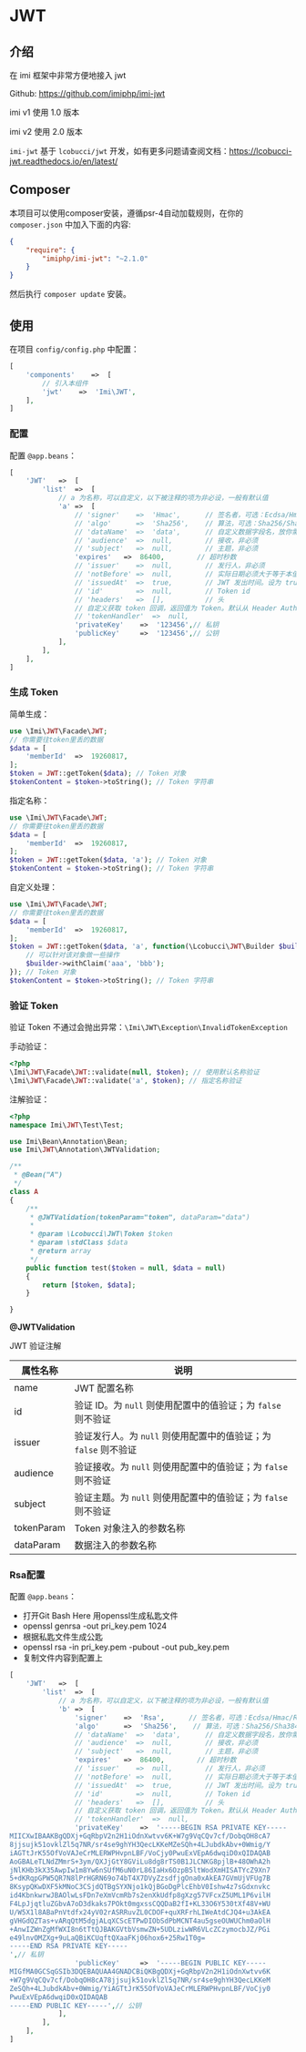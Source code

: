 # JWT

## 介绍

在 imi 框架中非常方便地接入 jwt

Github: <https://github.com/imiphp/imi-jwt>

imi v1 使用 1.0 版本

imi v2 使用 2.0 版本

`imi-jwt` 基于 `lcobucci/jwt` 开发，如有更多问题请查阅文档：<https://lcobucci-jwt.readthedocs.io/en/latest/>

## Composer

本项目可以使用composer安装，遵循psr-4自动加载规则，在你的 `composer.json` 中加入下面的内容:

```json
{
    "require": {
        "imiphp/imi-jwt": "~2.1.0"
    }
}
```

然后执行 `composer update` 安装。

## 使用

在项目 `config/config.php` 中配置：

```php
[
    'components'    =>  [
        // 引入本组件
        'jwt'    =>  'Imi\JWT',
    ],
]
```

### 配置

配置 `@app.beans`：

```php
[
    'JWT'   =>  [
        'list'  =>  [
            // a 为名称，可以自定义，以下被注释的项为非必设，一般有默认值
            'a' =>  [
                // 'signer'    =>  'Hmac',      // 签名者，可选：Ecdsa/Hmac/Rsa
                // 'algo'      =>  'Sha256',    // 算法，可选：Sha256/Sha384/Sha512
                // 'dataName'  =>  'data',      // 自定义数据字段名，放你需要往token里丢的数据
                // 'audience'  =>  null,        // 接收，非必须
                // 'subject'   =>  null,        // 主题，非必须
                'expires'   =>  86400,        // 超时秒数
                // 'issuer'    =>  null,        // 发行人，非必须
                // 'notBefore' =>  null,        // 实际日期必须大于等于本值
                // 'issuedAt'  =>  true,        // JWT 发出时间。设为 true 则为当前时间；设为 false 不设置；其它值则直接写入
                // 'id'        =>  null,        // Token id
                // 'headers'   =>  [],          // 头
                // 自定义获取 token 回调，返回值为 Token。默认从 Header Authorization 中获取。
                // 'tokenHandler'  =>  null,
                'privateKey'    =>  '123456',// 私钥
                'publicKey'     =>  '123456',// 公钥
            ],
        ],
    ],
]
```

### 生成 Token

简单生成：

```php
use \Imi\JWT\Facade\JWT;
// 你需要往token里丢的数据
$data = [
    'memberId'  =>  19260817,
];
$token = JWT::getToken($data); // Token 对象
$tokenContent = $token->toString(); // Token 字符串
```

指定名称：

```php
use \Imi\JWT\Facade\JWT;
// 你需要往token里丢的数据
$data = [
    'memberId'  =>  19260817,
];
$token = JWT::getToken($data, 'a'); // Token 对象
$tokenContent = $token->toString(); // Token 字符串
```

自定义处理：

```php
use \Imi\JWT\Facade\JWT;
// 你需要往token里丢的数据
$data = [
    'memberId'  =>  19260817,
];
$token = JWT::getToken($data, 'a', function(\Lcobucci\JWT\Builder $builder){
    // 可以针对该对象做一些操作
    $builder->withClaim('aaa', 'bbb');
}); // Token 对象
$tokenContent = $token->toString(); // Token 字符串
```

### 验证 Token

验证 Token 不通过会抛出异常：`\Imi\JWT\Exception\InvalidTokenException`

手动验证：

```php
<?php
\Imi\JWT\Facade\JWT::validate(null, $token); // 使用默认名称验证
\Imi\JWT\Facade\JWT::validate('a', $token); // 指定名称验证
```

注解验证：

```php
<?php
namespace Imi\JWT\Test\Test;

use Imi\Bean\Annotation\Bean;
use Imi\JWT\Annotation\JWTValidation;

/**
 * @Bean("A")
 */
class A
{
    /**
     * @JWTValidation(tokenParam="token", dataParam="data")
     *
     * @param \Lcobucci\JWT\Token $token
     * @param \stdClass $data
     * @return array
     */
    public function test($token = null, $data = null)
    {
        return [$token, $data];
    }

}
```

**@JWTValidation**

JWT 验证注解

| 属性名称 | 说明 |
|-|-
| name | JWT 配置名称 |
| id | 验证 ID。为 `null` 则使用配置中的值验证；为 `false` 则不验证 |
| issuer | 验证发行人。为 `null` 则使用配置中的值验证；为 `false` 则不验证 |
| audience | 验证接收。为 `null` 则使用配置中的值验证；为 `false` 则不验证 |
| subject | 验证主题。为 `null` 则使用配置中的值验证；为 `false` 则不验证 |
| tokenParam | Token 对象注入的参数名称 |
| dataParam | 数据注入的参数名称 |

### Rsa配置
配置 `@app.beans`：
- 打开Git Bash Here 用openssl生成私匙文件
- openssl genrsa -out pri_key.pem 1024
- 根据私匙文件生成公匙
- openssl rsa -in pri_key.pem -pubout -out pub_key.pem
- 复制文件内容到配置上

```php
[
    'JWT'   =>  [
        'list'  =>  [
            // a 为名称，可以自定义，以下被注释的项为非必设，一般有默认值
            'b' =>  [
                'signer'    =>  'Rsa',      // 签名者，可选：Ecdsa/Hmac/Rsa
                'algo'      =>  'Sha256',    // 算法，可选：Sha256/Sha384/Sha512
                // 'dataName'  =>  'data',      // 自定义数据字段名，放你需要往token里丢的数据
                // 'audience'  =>  null,        // 接收，非必须
                // 'subject'   =>  null,        // 主题，非必须
                'expires'   =>  86400,        // 超时秒数
                // 'issuer'    =>  null,        // 发行人，非必须
                // 'notBefore' =>  null,        // 实际日期必须大于等于本值
                // 'issuedAt'  =>  true,        // JWT 发出时间。设为 true 则为当前时间；设为 false 不设置；其它值则直接写入
                // 'id'        =>  null,        // Token id
                // 'headers'   =>  [],          // 头
                // 自定义获取 token 回调，返回值为 Token。默认从 Header Authorization 中获取。
                // 'tokenHandler'  =>  null,
                'privateKey'    =>  '-----BEGIN RSA PRIVATE KEY-----
MIICXwIBAAKBgQDXj+GqRbpV2n2H1iOdnXwtvv6K+W7g9VqCQv7cf/DobqOH8cA7
8jjsujk51ovklZl5q7NR/sr4se9ghYH3QecLKKeMZeSQh+4LJubdkAbv+0Wmig/Y
iAGTtJrK55OfVoVAJeCrMLERWPHvpnLBF/VoCjy0PwuExVEpA6dwqiD0xQIDAQAB
AoGBALeTLNdZMmrS+3ym/QXJjGtY8GViLu8dg8rTS0B1JLCNKG8pjlB+48OWhA2h
jNlKHb3kX35AwpIw1m8Yw6nSUfM6uN0rL86IaHx6OzpB5ltWodXmHISATYcZ9Xn7
5+dKRqpGPW5QR7N8lPrHGRN69o74bT4X7DVyZzsdfjgOna0xAkEA7GVmUjVFUg7B
8KsypQKwDXF5kMNoC3CSjdQTBgSYXNjo1kQjBGoDgPlcEhbV0Ishw4z7sGdxnvkc
id4KbnkwrwJBAOlwLsFDn7eXmVcmRb7s2enXkUdfp8gXzg57VFcxZ5UML1P6vilH
F4LpJjqtluZGbvA7oD3dkaks7POkt0mgxssCQQDaB2fI+KL33O6Y530tXf48V+WU
U/W5X1l8ABaPnVtdfx24yV02rASRRuvZL0CDOF+quXRFrhLIWeAtdCJQ4+u3AkEA
gVHGdQZTas+vARqQtM5dgjALqXCScETPwDIObSdPbMCNT4au5gseOUWUChm0aOlH
+AnwIZWnZgMfWXI8n6tTtQJBAKGVtbVsmwZN+5UDLziwWR6VLcZCzymocbJZ/PGi
e49lnvOMZXg+9uLaQBiKCUqftQXaaFKj06hox6+25Rw1T0g=
-----END RSA PRIVATE KEY-----
',// 私钥
                'publicKey'     =>  '-----BEGIN PUBLIC KEY-----
MIGfMA0GCSqGSIb3DQEBAQUAA4GNADCBiQKBgQDXj+GqRbpV2n2H1iOdnXwtvv6K
+W7g9VqCQv7cf/DobqOH8cA78jjsujk51ovklZl5q7NR/sr4se9ghYH3QecLKKeM
ZeSQh+4LJubdkAbv+0Wmig/YiAGTtJrK55OfVoVAJeCrMLERWPHvpnLBF/VoCjy0
PwuExVEpA6dwqiD0xQIDAQAB
-----END PUBLIC KEY-----',// 公钥
            ],
        ],
    ],
]
```